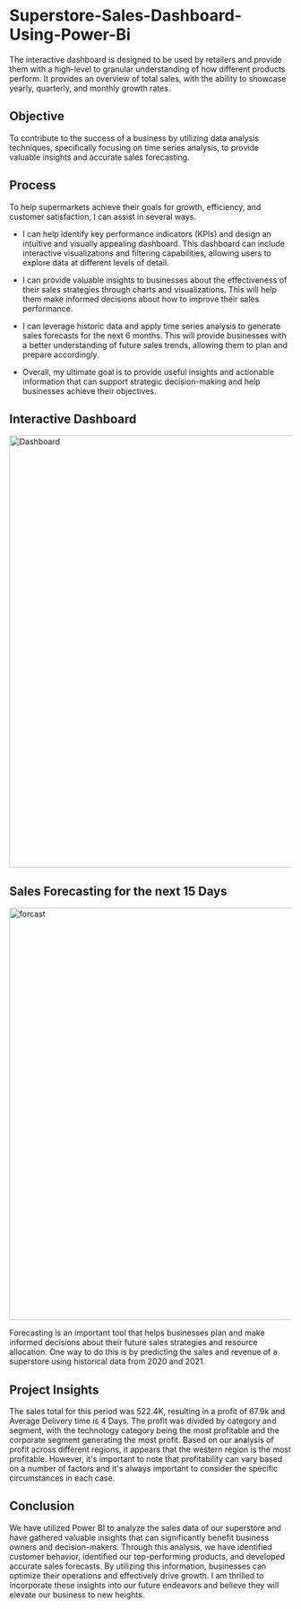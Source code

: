 # Superstore-Sales-Dashboard-Using-Power-Bi

The interactive dashboard is designed to be used by retailers and provide them with a high-level to granular understanding of how different products perform. It provides an overview of total sales, with the ability to showcase yearly, quarterly, and monthly growth rates.
## Objective
To contribute to the success of a business by utilizing data analysis techniques, specifically focusing on time series analysis, to provide valuable insights and accurate sales forecasting.
## Process
To help supermarkets achieve their goals for growth, efficiency, and customer satisfaction, I can assist in several ways.

-  I can help identify key performance indicators (KPIs) and design an intuitive and visually appealing dashboard. This dashboard can include interactive visualizations and filtering capabilities, allowing users to explore data at different levels of detail.

-  I can provide valuable insights to businesses about the effectiveness of their sales strategies through charts and visualizations. This will help them make informed decisions about how to improve their sales performance.

-  I can leverage historic data and apply time series analysis to generate sales forecasts for the next 6 months. This will provide businesses with a better understanding of future sales trends, allowing them to plan and prepare accordingly.

-  Overall, my ultimate goal is to provide useful insights and actionable information that can support strategic decision-making and help businesses achieve their objectives.


## Interactive Dashboard
<img width="770" alt="Dashboard" src="https://github.com/Upasana29/Super-Store-Data-Analysis/assets/76819353/26bb73ba-0dd9-4b2c-9514-bf696c808df3">

## Sales Forecasting for the next 15 Days

<img width="735" alt="forcast" src="https://github.com/Upasana29/Super-Store-Data-Analysis/assets/76819353/36ca936e-dee4-460a-95e6-674c3c963af4">

Forecasting is an important tool that helps businesses plan and make informed decisions about their future sales strategies and resource allocation. One way to do this is by predicting the sales and revenue of a superstore using historical data from 2020 and 2021.

## Project Insights
The sales total for this period was 522.4K, resulting in a profit of 67.9k and Average Delivery time is 4 Days.
The profit was divided by category and segment, with the technology category being the most profitable and the corporate segment generating the most profit.
Based on our analysis of profit across different regions, it appears that the western region is the most profitable. However, it's important to note that profitability can vary based on a number of factors and it's always important to consider the specific circumstances in each case.

## Conclusion
We have utilized Power BI to analyze the sales data of our superstore and have gathered valuable insights that can significantly benefit business owners and decision-makers. Through this analysis, we have identified customer behavior, identified our top-performing products, and developed accurate sales forecasts. By utilizing this information, businesses can optimize their operations and effectively drive growth. I am thrilled to incorporate these insights into our future endeavors and believe they will elevate our business to new heights.




